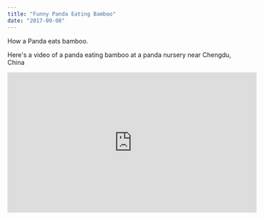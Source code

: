```yaml
---
title: "Funny Panda Eating Bamboo"
date: "2017-09-08"
---
```


How a Panda eats bamboo. 

Here's a video of a panda eating bamboo at a panda nursery near Chengdu, China

<iframe width="560" height="315" src="https://www.youtube.com/embed/7ChaZ3XNWa0" frameborder="0" allowfullscreen></iframe>